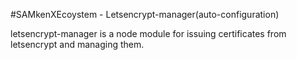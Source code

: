 #SAMkenXEcoystem - Letsencrypt-manager(auto-configuration)

letsencrypt-manager is a node module for issuing certificates from letsencrypt and managing them.
